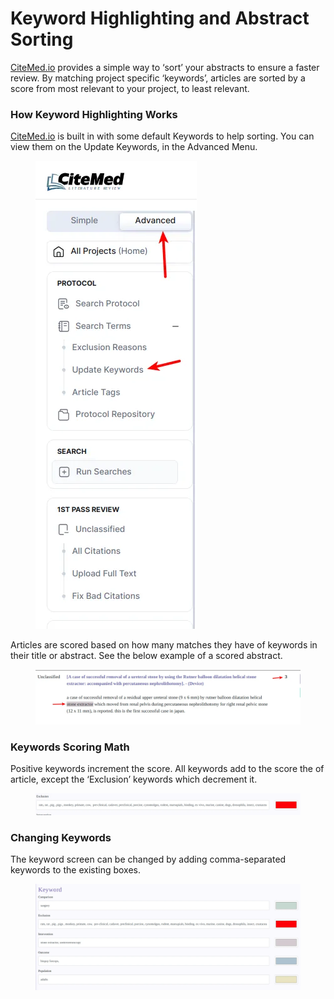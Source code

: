 # Keyword Highlighting and Abstract Sorting

[CiteMed.io](http://citemed.io/) provides a simple way to ‘sort’ your abstracts to ensure a faster review. By matching project specific ‘keywords’, articles are sorted by a score from most relevant to your project, to least relevant.

### How Keyword Highlighting Works

[CiteMed.io](http://citemed.io/) is built in with some default Keywords to help sorting. You can view them on the Update Keywords, in the Advanced Menu.

<figure><img src="../.gitbook/assets/image (25).png" alt=""><figcaption></figcaption></figure>

Articles are scored based on how many matches they have of keywords in their title or abstract. See the below example of a scored abstract.

<figure><img src="../.gitbook/assets/image (26).png" alt=""><figcaption></figcaption></figure>

### Keywords Scoring Math

Positive keywords increment the score. All keywords add to the score the of article, except the ‘Exclusion’ keywords which decrement it.

<figure><img src="../.gitbook/assets/image (27).png" alt=""><figcaption></figcaption></figure>

### Changing Keywords

The keyword screen can be changed by adding comma-separated keywords to the existing boxes.

<figure><img src="../.gitbook/assets/image (28).png" alt=""><figcaption></figcaption></figure>
